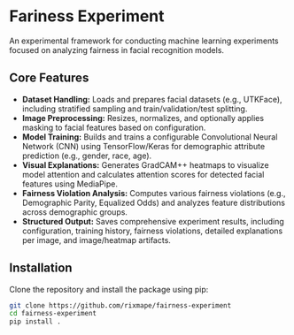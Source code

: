 # Fariness Experiment

An experimental framework for conducting machine learning experiments focused on analyzing fairness in facial recognition models.

## Core Features

* **Dataset Handling:** Loads and prepares facial datasets (e.g., UTKFace), including stratified sampling and train/validation/test splitting.
* **Image Preprocessing:** Resizes, normalizes, and optionally applies masking to facial features based on configuration.
* **Model Training:** Builds and trains a configurable Convolutional Neural Network (CNN) using TensorFlow/Keras for demographic attribute prediction (e.g., gender, race, age).
* **Visual Explanations:** Generates GradCAM++ heatmaps to visualize model attention and calculates attention scores for detected facial features using MediaPipe.
* **Fairness Violation Analysis:** Computes various fairness violations (e.g., Demographic Parity, Equalized Odds) and analyzes feature distributions across demographic groups.
* **Structured Output:** Saves comprehensive experiment results, including configuration, training history, fairness violations, detailed explanations per image, and image/heatmap artifacts.

## Installation

Clone the repository and install the package using pip:

```bash
git clone https://github.com/rixmape/fairness-experiment
cd fairness-experiment
pip install .
```
